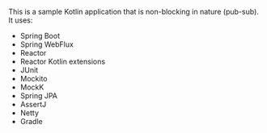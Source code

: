 This is a sample Kotlin application that is non-blocking in nature (pub-sub). It uses:

- Spring Boot
- Spring WebFlux
- Reactor
- Reactor Kotlin extensions
- JUnit
- Mockito
- MockK
- Spring JPA
- AssertJ
- Netty
- Gradle
